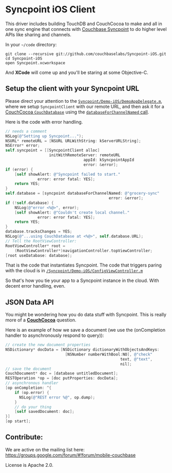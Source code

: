 # Syncpoint iOS Client

This driver includes building TouchDB and CouchCocoa to make and all in one sync engine that connects with <a href="link to syncpoint">Couchbase Syncpoint</a> to do higher level APIs like sharing and channels.

In your `~/code` directory:

    git clone --recursive git://github.com/couchbaselabs/Syncpoint-iOS.git
    cd Syncpoint-iOS
    open Syncpoint.xcworkspace

And **XCode** will come up and you'll be staring at some Objective-C.

## Setup the client with your Syncpoint URL

Please direct your attention to the <a href="code">`Syncpoint/Demo-iOS/DemoAppDelegate.m`</a>, where we setup `SyncpointClient` with our remote URL, and then ask it for a <a href="http://couchbaselabs.github.com/CouchCocoa/docs/interfaceCouchDatabase.html">CouchCocoa `CouchDatabase`</a> using the <a href="https://github.com/couchbaselabs/Syncpoint-iOS/blob/master/Syncpoint/Demo-iOS/DemoAppDelegate.m#L55">`databaseForChannelNamed` call</a>.

Here is the code with error handling.

```Objective-C
// needs a comment
NSLog(@"Setting up Syncpoint...");
NSURL* remoteURL = [NSURL URLWithString: kServerURLString];
NSError* error;
self.syncpoint = [[SyncpointClient alloc] 
                   initWithRemoteServer: remoteURL
                                  appId: kSyncpointAppId
                                  error: &error];
if (error) {
    [self showAlert: @"Syncpoint failed to start." 
              error: error fatal: YES];
    return YES;
}
self.database = [syncpoint databaseForChannelNamed: @"grocery-sync" 
                                             error: &error];
if (!self.database) {
    NSLog(@"error <%@>", error);
    [self showAlert: @"Couldn't create local channel." 
              error: error fatal: YES];
    return YES;
}
database.tracksChanges = YES;
NSLog(@"...using CouchDatabase at <%@>", self.database.URL);
// Tell the RootViewController:
RootViewController* root =
    (RootViewController*)navigationController.topViewController;
[root useDatabase: database];
```

That is the code that instantiates Syncpoint. The code that triggers paring with the cloud is in <a href="https://github.com/couchbaselabs/Syncpoint-iOS/blob/master/Syncpoint/Demo-iOS/ConfigViewController.m#L63">`/Syncpoint/Demo-iOS/ConfigViewController.m`</a>

So that's how you tie your app to a Syncpoint instance in the cloud. With decent error handling, even.

## JSON Data API

You might be wondering how you do data stuff with Syncpoint. This is really more of a <strong><a href="https://github.com/couchbaselabs/CouchCocoa">CouchCocoa</a></strong> question.

Here is an example of how we save a document (we use the (onCompletion handler to asynchronously respond to query)):


```Objective-C
// create the new document properties
NSDictionary* docData = [NSDictionary dictionaryWithObjectsAndKeys:
                          [NSNumber numberWithBool:NO], @"check"
                                                  text, @"text",
                                                  nil];
// save the document
CouchDocument* doc = [database untitledDocument];
RESTOperation *op = [doc putProperties: docData];
// asynchronous handler
[op onCompletion: ^{
    if (op.error) {
      NSLog(@"REST error %@", op.dump);
    }
    // do your thing
    [self savedDocument: doc];
}]
[op start];
```


## Contribute:

We are active on the mailing list here: https://groups.google.com/forum/#!forum/mobile-couchbase

License is Apache 2.0.
